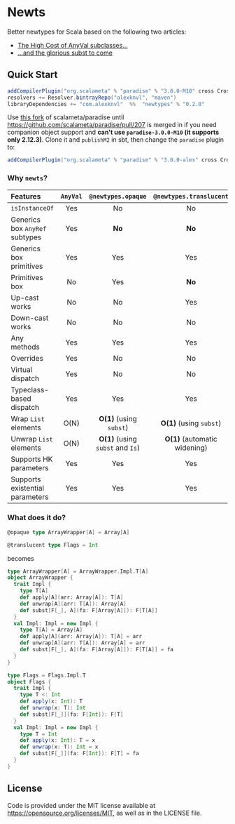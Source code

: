 # Newts

Better newtypes for Scala based on the following two articles:
 * [The High Cost of AnyVal subclasses...](https://failex.blogspot.com/2017/04/the-high-cost-of-anyval-subclasses.html)
 * [...and the glorious subst to come](https://failex.blogspot.com/2017/04/and-glorious-subst-to-come.html)

## Quick Start
```scala
addCompilerPlugin("org.scalameta" % "paradise" % "3.0.0-M10" cross CrossVersion.full)
resolvers += Resolver.bintrayRepo("alexknvl", "maven")
libraryDependencies += "com.alexknvl"  %%  "newtypes" % "0.2.0"
```

Use [this fork](https://github.com/alexknvl/paradise/commit/29ac9f6a5aa7e7b0d7784cb028a7bb0456ae2d97) 
of scalameta/paradise until https://github.com/scalameta/paradise/pull/207 is merged in if you need 
companion object support and **can't use `paradise-3.0.0-M10` (it supports only 2.12.3)**. 
Clone it and `publishM2` in sbt, then change the `paradise` plugin to:
```scala
addCompilerPlugin("org.scalameta" % "paradise" % "3.0.0-alex" cross CrossVersion.full)
```

### Why `newts`?

| Features | `AnyVal` | `@newtypes.opaque` | `@newtypes.translucent` |
|:---------|:--------:|:---------:|:--------------:|
| `isInstanceOf` | Yes | No | No |
| Generics box `AnyRef` subtypes | Yes | **No** | **No** |
| Generics box primitives | Yes | Yes | Yes |
| Primitives box | No | Yes | **No** |
| Up-cast works | No | No | Yes |
| Down-cast works | No | No | No |
| Any methods | Yes | Yes | Yes |
| Overrides | Yes | No | No |
| Virtual dispatch | Yes | No | No |
| Typeclass-based dispatch | Yes | Yes | Yes |
| Wrap `List` elements | O(N) | **O(1)** (using `subst`) | **O(1)** (using `subst`) |
| Unwrap `List` elements | O(N) | **O(1)** (using `subst` and `Is`) | **O(1)** (automatic widening) |
| Supports HK parameters | Yes | Yes | Yes |
| Supports existential parameters | Yes | Yes | Yes |

### What does it do?

```scala
@opaque type ArrayWrapper[A] = Array[A]

@translucent type Flags = Int
```
becomes
```scala
type ArrayWrapper[A] = ArrayWrapper.Impl.T[A]
object ArrayWrapper {
  trait Impl {
    type T[A]
    def apply[A](arr: Array[A]): T[A]
    def unwrap[A](arr: T[A]): Array[A]
    def subst[F[_], A](fa: F[Array[A]]): F[T[A]]
  }
  val Impl: Impl = new Impl {
    type T[A] = Array[A]
    def apply[A](arr: Array[A]): T[A] = arr
    def unwrap[A](arr: T[A]): Array[A] = arr
    def subst[F[_], A](fa: F[Array[A]]): F[T[A]] = fa
  }
}

type Flags = Flags.Impl.T
object Flags {
  trait Impl {
    type T <: Int
    def apply(x: Int): T
    def unwrap(x: T): Int
    def subst[F[_]](fa: F[Int]): F[T]
  }
  val Impl: Impl = new Impl {
    type T = Int
    def apply(x: Int): T = x
    def unwrap(x: T): Int = x
    def subst[F[_]](fa: F[Int]): F[T] = fa
  }
}
```

## License
Code is provided under the MIT license available at https://opensource.org/licenses/MIT,
as well as in the LICENSE file.
